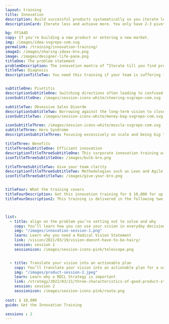 ```yaml
---
layout: training
title: Innovation
description: Build successful products systematically so you iterate less and achieve more. You only have 2-3 pivots before you run out of money or momentum - this innovation training helps you use them wisely.
descriptionCard: Iterate less and achieve more. You only have 2-3 pivots before you run out of money or momentum - this training helps you use them wisely.

bg: FF1A4D
copy: If you're building a new product or entering a new market.
img: /images/idea-svgrepo-com.svg
permalink: /training/innovation-training/
image2: /images/sharing-ideas-bro.png
image: /images/designer-life-pana.png
titleOne: The problem statement
problemDescription: The innovation mantra of “Iterate till you find product-market fit” leads to an approach that is capital intensive and often demoralizing when you don’t find market success despite several iterations. This innovation training program allows you to iterate less and achieve more, giving you and your team a clear, step-by-step process for building successful products.
titleTwo: Diagnosis
descriptionTitleTwo: You need this training if your team is suffering from or at high risk of catching these product diseases


subtitleOne: Pivotitis
descriptionSubtitleOne: Switching directions often leading to confused customers and demoralized teams.
iconSubtitleOne: /images/session-icons-white/steering-svgrepo-com.svg

subtitleTwo: Obsessive Sales Disorde
descriptionSubtitleTwo: Borrowing against the long-term vision to close short-term deals.
iconSubtitleTwo: /images/session-icons-white/money-bag-svgrepo-com.svg

iconSubtitleThree: /images/session-icons-white/muscle-svgrepo-com.svg
subtitleThree: Hero Syndrome
descriptionSubtitleThree: Focusing excessively on scale and being big to the point of losing sight of the problem you want to solve.

titleThree: Benefits
titleThreeSubtitleOne: Efficient innovation
descriptionTitleThreeSubtitleOne: This corporate innovation training will help you define the vision and strategy to drive your iterations. You’ll learn to pivot when you need to without catching Pivotitis and how you can listen to customers without catching Obsessive Sales Disorder.  
iconTitleThreeSubtitleOne: /images/bulb-bro.png

titleThreeSubtitleTwo: Give your team clarity
descriptionTitleThreeSubtitleTwo: Methodologies such as Lean and Agile are the equivalent of a fast car - they give you speed in execution. This innovation training will help you define your destination and navigate to it so that you can make the best use of your fast car. 
iconTitleThreeSubtitleTwo: /images/give-your-bro.png


titleFour: What the training covers
titleFourDescription: Get this innovation training for $ 10,000 for up to 15 people for training
titleFourDescription2: This training is delivered in the following two sessions



list:
  - title: align on the problem you’re setting out to solve and why
    copy: You’ll learn how you can use your vision in everyday decision-making to balance progress toward the long-term while managing the reality of short-term business needs. You’ll gain a powerful communication tool to create alignment across your organization.
    img: "/images/innovation-session-1.png"
    learn: Learn why you need a Radical Vision Statement
    link: /vision/2021/03/19/vision-doesnt-have-to-be-hairy/
    session: session 1
    sessionicon: /images/session-icons-pink/telescope.png


  - title: Translate your vision into an actionable plan
    copy: You’ll translate your vision into an actionable plan for a user-centric product by developing a RDCL Strategy that is centered on your user and their pain. You’ll also learn how you can translate your strategy into a set of metrics to measure progress, and how you can integrate Lean and Agile techniques for execution with Radical Product Thinking.  
    img: "/images/product-session-2.jpeg"
    learn: Learn why a RDCL Strategy is important
    link: /strategy/2022/03/21/three-characteristics-of-good-product-strategy/ 
    session: session 2
    sessionicon: /images/session-icons-pink/route.png
  
cost: $ 10,000
guide: Get the Innovation Training

sessions : 2
---
```




